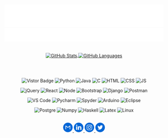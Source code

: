 <br>

[![Name](assets/name.svg)](https://anthonytedja.github.io/)
[![Header](assets/header.svg)](https://github.com/anthonytedja)

<br>

<div align="center">
  <a href="https://github.com/anthonytedja/anthonytedja">
    <img align="center" src="https://github-readme-stats.vercel.app/api?username=anthonytedja&show_icons=true&line_height=24&count_private=true&hide_rank=true&hide=issues&title_color=ffffff&text_color=c9cacc&icon_color=c6cfef&bg_color=1d1f21" alt="GitHub Stats" />
  </a>
  <a href="https://github.com/anthonytedja/anthonytedja">
    <img align="center" src="https://github-readme-stats.vercel.app/api/top-langs/?username=anthonytedja&title_color=ffffff&text_color=c9cacc&icon_color=c6cfef&bg_color=1d1f21&langs_count=6&layout=compact" alt="GitHub Languages"/>
  </a>

  <br><br>

  ![Vistor Badge](https://visitor-badge.glitch.me/badge?page_id=anthonytedja.anthonytedja&left_text=Visitors&left_color=blue)
  ![Python](https://img.shields.io/badge/Python-FFD43B?style=flat&logo=python&logoColor=navyblue)
  ![Java](https://img.shields.io/badge/Java-ED8B00?style=flat&logo=java&logoColor=white)
  ![C](https://img.shields.io/badge/C-00599C?style=flat&logo=c&logoColor=white)
  ![HTML](https://img.shields.io/badge/HTML-E34F26?style=flat&logo=html5&logoColor=white)
  ![CSS](https://img.shields.io/badge/CSS-1572B6?style=flat&logo=css3&logoColor=white)
  ![JS](https://img.shields.io/badge/JavaScript-323330?style=flat&logo=javascript&logoColor=F7DF1E)

  ![jQuery](https://img.shields.io/badge/jQuery-0769AD?style=flat&logo=jquery&logoColor=white)
  ![React](https://img.shields.io/badge/React-20232A?style=flat&logo=react&logoColor=61DAFB)
  ![Node](https://img.shields.io/badge/Node-43853D?style=flat&logo=node.js&logoColor=white)
  ![Bootstrap](https://img.shields.io/badge/Bootstrap-563D7C?style=flat&logo=bootstrap&logoColor=white)
  ![Django](https://img.shields.io/badge/Django-0c4b33?style=flat&logo=django&logoColor=white)
  ![Postman](https://img.shields.io/badge/Postman-FF6C37?style=flat&logo=postman&logoColor=white)

  ![VS Code](https://img.shields.io/badge/VS_Code-0078D4?style=flat&logo=visual%20studio%20code&logoColor=white)
  ![Pycharm](https://img.shields.io/badge/PyCharm-0bc97d?style=flat&logo=pycharm&logoColor=black)
  ![Spyder](https://img.shields.io/badge/Spyder-FF0000?style=flat&logo=spyder%20ide&logoColor=white)
  ![Arduino](https://img.shields.io/badge/Arduino-00979D?style=flat&logo=arduino&logoColor=white)
  ![Eclipse](https://img.shields.io/badge/Eclipse-2C2255?style=flat&logo=eclipse&logoColor=white)

  ![Postgre](https://img.shields.io/badge/PostgreSQL-316192?style=flat&logo=postgresql&logoColor=white)
  ![Numpy](https://img.shields.io/badge/Numpy-777BB4?style=flat&logo=numpy&logoColor=white)
  ![Haskell](https://img.shields.io/badge/Haskell-5D4F85?style=flat&logo=haskell&logoColor=white)
  ![Latex](https://img.shields.io/badge/LaTeX-47A141?style=flat&logo=latex&logoColor=white)
  ![Linux](https://img.shields.io/badge/Linux-FCC624?style=flat&logo=linux&logoColor=black)

  <br>

  <a href="mailto:anthonytedja27@gmail.com">
    <img alt="Email" width="30px" src="assets/gmail.svg"/>
  </a>
  <a href="https://www.linkedin.com/in/anthonytedja/">
    <img alt="LinkedIn" width="30px" src="assets/linkedin.svg"/>
  </a>
  <a href="https://www.instagram.com/anthonytedja/">
    <img alt="Instagram" width="30px" src="assets/instagram.svg"/>
  </a>
  <a href="https://twitter.com/anthonytedja27">
    <img alt="Twitter" width="30px" src="assets/twitter.svg"/>
  </a>

  <br>

  <!---
  <a href="https://youtu.be/dQw4w9WgXcQ">
    <img src="assets/rimuru.gif" width="100px">
  </a>
  -->
</div>
